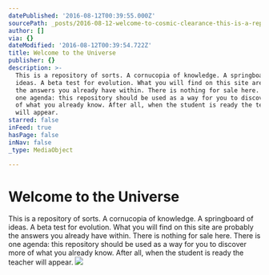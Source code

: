```yaml
---
datePublished: '2016-08-12T00:39:55.000Z'
sourcePath: _posts/2016-08-12-welcome-to-cosmic-clearance-this-is-a-repository-of-sorts.md
author: []
via: {}
dateModified: '2016-08-12T00:39:54.722Z'
title: Welcome to the Universe
publisher: {}
description: >-
  This is a repository of sorts. A cornucopia of knowledge. A springboard of
  ideas. A beta test for evolution. What you will find on this site are probably
  the answers you already have within. There is nothing for sale here. There is
  one agenda: this repository should be used as a way for you to discover more
  of what you already know. After all, when the student is ready the teacher
  will appear.
starred: false
inFeed: true
hasPage: false
inNav: false
_type: MediaObject

---
```

# Welcome to the Universe

This is a repository of sorts. A cornucopia of knowledge. A springboard of ideas. A beta test for evolution. What you will find on this site are probably the answers you already have within. There is nothing for sale here. There is one agenda: this repository should be used as a way for you to discover more of what you already know. After all, when the student is ready the teacher will appear.
![](https://the-grid-user-content.s3-us-west-2.amazonaws.com/1f03ad76-12d9-4b52-b879-f66148cfb416.jpg)